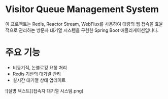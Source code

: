 # Visitor Queue Management System
이 프로젝트는 Redis, Reactor Stream, WebFlux를 사용하여 대량의 웹 접속을 효율적으로 관리하는 방문자 대기열 시스템을 구현한 Spring Boot 애플리케이션입니다.

# 주요 기능
- 비동기적, 논블로킹 요청 처리
- Redis 기반의 대기열 관리
- 실시간 대기열 상태 업데이트

![설명 텍스트](접속자 대기열 시스템.png)
